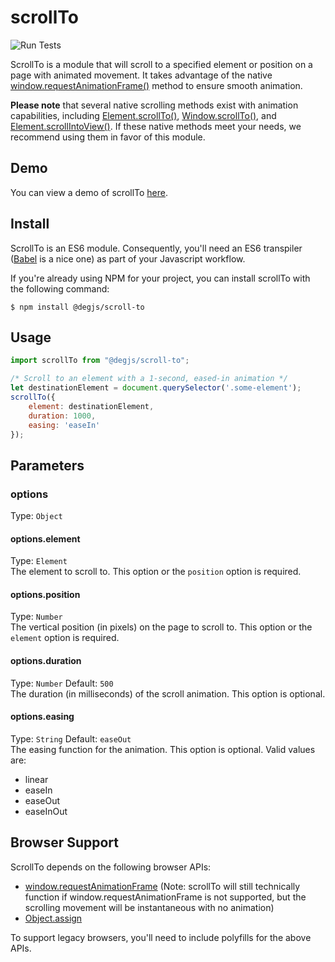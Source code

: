 # scrollTo
![Run Tests](https://github.com/DEGJS/scrollTo/workflows/Run%20Tests/badge.svg)

ScrollTo is a module that will scroll to a specified element or position on a page with animated movement. It takes advantage of the native [window.requestAnimationFrame()](https://developer.mozilla.org/en-US/docs/Web/API/window/requestAnimationFrame) method to ensure smooth animation.

**Please note** that several native scrolling methods exist with animation capabilities, including [Element.scrollTo()](https://developer.mozilla.org/en-US/docs/Web/API/Element/scrollTo), [Window.scrollTo()](https://developer.mozilla.org/en-US/docs/Web/API/Window/scrollTo), and [Element.scrollIntoView()](https://developer.mozilla.org/en-US/docs/Web/API/Element/scrollIntoView). If these native methods meet your needs, we recommend using them in favor of this module.

## Demo
You can view a demo of scrollTo [here](http://degjs.github.io/scrollTo/).

## Install
ScrollTo is an ES6 module. Consequently, you'll need an ES6 transpiler ([Babel](https://babeljs.io) is a nice one) as part of your Javascript workflow.

If you're already using NPM for your project, you can install scrollTo with the following command:

```
$ npm install @degjs/scroll-to
```
## Usage
```js
import scrollTo from "@degjs/scroll-to";

/* Scroll to an element with a 1-second, eased-in animation */
let destinationElement = document.querySelector('.some-element');
scrollTo({
    element: destinationElement,
    duration: 1000,
    easing: 'easeIn'
});
```

## Parameters

### options
Type: `Object`

#### options.element
Type: `Element`   
The element to scroll to. This option or the `position` option is required.

#### options.position
Type: `Number`   
The vertical position (in pixels) on the page to scroll to. This option or the `element` option is required.

#### options.duration
Type: `Number` Default: `500`   
The duration (in milliseconds) of the scroll animation. This option is optional.

#### options.easing
Type: `String` Default: `easeOut`   
The easing function for the animation. This option is optional. Valid values are:
+ linear
+ easeIn
+ easeOut
+ easeInOut

## Browser Support
ScrollTo depends on the following browser APIs:
+ [window.requestAnimationFrame](https://developer.mozilla.org/en-US/docs/Web/API/window/requestAnimationFrame) (Note: scrollTo will still technically function if window.requestAnimationFrame is not supported, but the scrolling movement will be instantaneous with no animation)
+ [Object.assign](https://developer.mozilla.org/en-US/docs/Web/JavaScript/Reference/Global_Objects/Object/assign)

To support legacy browsers, you'll need to include polyfills for the above APIs.